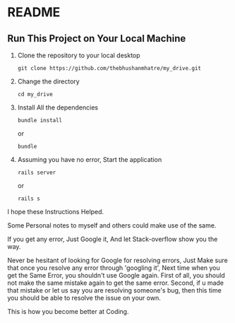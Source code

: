 # README

## Run This Project on Your Local Machine

1. Clone the repository to your local desktop
    ```
    git clone https://github.com/thebhushanmhatre/my_drive.git
    ```
2. Change the directory 
    ```
    cd my_drive
    ```
3. Install All the dependencies 
    ```
    bundle install
    ```
    or
    ```
    bundle
    ```
4. Assuming you have no error, Start the application
    ```
    rails server
    ```
    or
    ```
    rails s
    ```

I hope these Instructions Helped.

Some Personal notes to myself and others could make use of the same.

If you get any error, 
Just Google it, 
And let Stack-overflow show you the way.

Never be hesitant of looking for Google for resolving errors,
Just Make sure that once you resolve any error through 'googling it',
Next time when you get the Same Error, you shouldn't use Google again.
First of all, you should not make the same mistake again to get the same error.
Second, if u made that mistake or let us say you are resolving someone's bug,
then this time you should be able to resolve the issue on your own.

This is how you become better at Coding.
